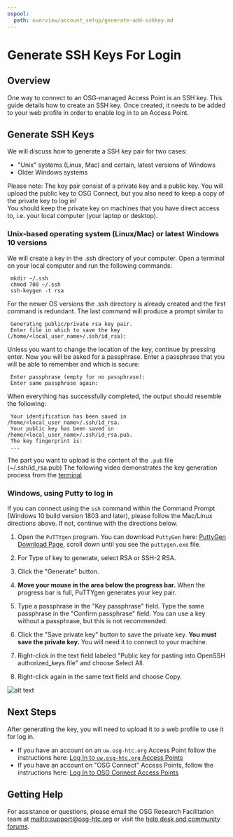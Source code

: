 ```yaml
---
ospool:
  path: overview/account_setup/generate-add-sshkey.md
---
```


Generate SSH Keys For Login
====================================

## Overview

One way to connect to an OSG-managed Access Point is an 
SSH key. This guide details how to create an SSH key. 
Once created, it needs to be added to your web profile 
in order to enable log in to an Access Point. 

## Generate SSH Keys

We will discuss how to generate a SSH key pair for two cases: 

* "Unix" systems (Linux, Mac) and certain, latest versions of Windows
* Older Windows systems

Please note: The key pair consist of a private key and a public key. You will upload the 
public key to OSG Connect, but you also need to keep a copy of the private key to log in!  
You should keep the private key on machines that you have 
direct access to, i.e. your local computer (your laptop or desktop).

### Unix-based operating system (Linux/Mac) or latest Windows 10 versions

We will create a key in the .ssh directory of your computer. Open a terminal on your local computer and run the following commands: 

     mkdir ~/.ssh
     chmod 700 ~/.ssh
     ssh-keygen -t rsa

For the newer OS versions the .ssh directory is already created and the first command is redundant. The last command will produce a prompt similar to

     Generating public/private rsa key pair.
     Enter file in which to save the key (/home/<local_user_name>/.ssh/id_rsa):

Unless you want to change the location of the key, continue by pressing enter.
Now you will be asked for a passphrase. Enter a passphrase that you will be 
able to remember and which is secure:

     Enter passphrase (empty for no passphrase):
     Enter same passphrase again:

When everything has successfully completed, the output should resemble the
following: 

     Your identification has been saved in /home/<local_user_name>/.ssh/id_rsa.
     Your public key has been saved in /home/<local_user_name>/.ssh/id_rsa.pub.
     The key fingerprint is:
     ...

The part you want to upload is the content of the `.pub` file (~/.ssh/id_rsa.pub)
The following video demonstrates the key generation process from the [terminal](https://www.youtube.com/watch?v=sKXqRjKm4bM&t=114s&ab_channel=OSG) 

### Windows, using Putty to log in

If you can connect using the `ssh` command within the Command Prompt (Windows 10 build version 1803 and later), please follow the Mac/Linux directions above. If not, 
continue with the directions below. 

1. Open the `PuTTYgen` program.  You can download `PuttyGen` 
here: [PuttyGen Download Page](https://www.chiark.greenend.org.uk/~sgtatham/putty/latest.html), 
scroll down until you see the `puttygen.exe` file. 

2. For Type of key to generate, select RSA or SSH-2 RSA. 

2. Click the "Generate" button.

3. **Move your mouse in the area below the progress bar.**
When the progress bar is full, PuTTYgen generates your key pair.

4. Type a passphrase in the "Key passphrase" field. Type the same passphrase in the "Confirm passphrase" field. You 
can use a key without a passphrase, but this is not recommended.

5. Click the "Save private key" button to save the private key. **You must save the private key.** You will need it to connect to your machine.

6. Right-click in the text field labeled "Public key for pasting into OpenSSH authorized_keys file" and choose Select All.

7. Right-click again in the same text field and choose Copy.

![alt text](https://raw.githubusercontent.com/OSGConnect/connectbook/master/images/puttygen_ssh_key.png "PuttyGen Window")

## Next Steps

After generating the key, you will need to upload it to a web profile to use it 
for log in. 

* If you have an account on an `uw.osg-htc.org` Access Point follow the instructions here: [Log In to `uw.osg-htc.org` Access Points](../ap7-access.md#log-in)
* If you have an account on "OSG Connect" Access Points, follow the instructions here: [Log In to OSG Connect Access Points](../connect-access.md#log-in)


## Getting Help 

For assistance or questions, please email the OSG Research Facilitation team  at <mailto:support@osg-htc.org> or visit the [help desk and community forums](http://support.opensciencegrid.org).

